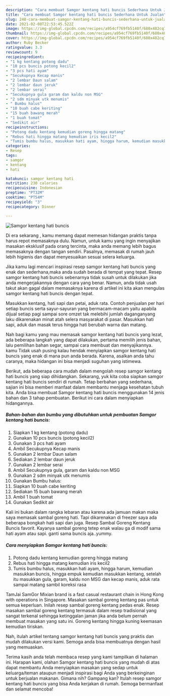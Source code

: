 ```yaml
---
description: "Cara membuat Samgor kentang hati buncis Sederhana Untuk Jualan"
title: "Cara membuat Samgor kentang hati buncis Sederhana Untuk Jualan"
slug: 248-cara-membuat-samgor-kentang-hati-buncis-sederhana-untuk-jualan
date: 2021-02-08T22:53:45.522Z
image: https://img-global.cpcdn.com/recipes/a954cf769fb5140f/680x482cq70/samgor-kentang-hati-buncis-foto-resep-utama.jpg
thumbnail: https://img-global.cpcdn.com/recipes/a954cf769fb5140f/680x482cq70/samgor-kentang-hati-buncis-foto-resep-utama.jpg
cover: https://img-global.cpcdn.com/recipes/a954cf769fb5140f/680x482cq70/samgor-kentang-hati-buncis-foto-resep-utama.jpg
author: Ruby Becker
ratingvalue: 3.3
reviewcount: 9
recipeingredient:
- "1 kg kentang potong dadu"
- "10 pcs buncis potong kecil2"
- "3 pcs hati ayam"
- "Secukupnya Kecap manis"
- "2 lembar Daun salam"
- "2 lembar daun jeruk"
- "2 lembar serai"
- "Secukupnya gula garam dan kaldu non MSG"
- "2 sdm minyak utk menumis"
- " Bumbu halus"
- "10 buah cabe keriting"
- "15 buah bawang merah"
- "1 buah tomat"
- "Sedikit air"
recipeinstructions:
- "Potong dadu kentang kemudian goreng hingga matang"
- "Rebus hati hingga matang kemudian iris kecil2"
- "Tumis bumbu halus, masukkan hati ayam, hingga harum, kemudian masukkan buncis, hingga empuk kemudian masukkan kentang, setelah itu masukkan gula, garam, kaldu non MSG dan kecap manis, aduk rata sampai matang sambil koreksi rasa"
categories:
- Resep
tags:
- samgor
- kentang
- hati

katakunci: samgor kentang hati 
nutrition: 230 calories
recipecuisine: Indonesian
preptime: "PT32M"
cooktime: "PT54M"
recipeyield: "3"
recipecategory: Dinner

---
```



![Samgor kentang hati buncis](https://img-global.cpcdn.com/recipes/a954cf769fb5140f/680x482cq70/samgor-kentang-hati-buncis-foto-resep-utama.jpg)

Di era  sekarang , kamu memang dapat memesan hidangan praktis tanpa harus repot memasaknya dulu. Namun, untuk kamu yang ingin menyajikan masakan eksklusif pada orang tercinta, maka anda memang lebih bagus memasaknya dengan tangan sendiri. Pasalnya, memasak di rumah jauh lebih higienis dan dapat menyesuaikan sesuai selera keluarga.

Jika kamu lagi mencari inspirasi resep samgor kentang hati buncis yang enak dan sederhana,maka anda sudah berada di tempat yang tepat. Resep samgor kentang hati buncis  sebenarnya tidak susah untuk dilakukan jika anda mengerjakannya dengan cara yang benar. Namun, anda tidak usah takut akan gagal dalam memasaknya 
karena di artikel ini kita akan mengulas samgor kentang hati buncis dengan tepat.  

Masukkan kentang, hati sapi dan petai, aduk rata. Contoh penjualan per hari setiap buncis serta sayur-sayuran yang bermacam-macam yaitu apabila dijual setiap pagi sampai sore omzet tak melebihi jumlah daganganyang laku dikarenakan minat atah selera masyarakat di pasar. Masukkan hati sapi, aduk dan masak terus hingga hati berubah warna dan matang.

Nah bagi kamu yang mau memasak samgor kentang hati buncis yang lezat, ada beberapa langkah yang dapat dilakukan, pertama memilih jenis bahan, lalu pemilihan bahan segar, sampai cara membuat dan menyajikannya. kamu Tidak usah pusing kalau hendak menyiapkan samgor kentang hati buncis yang enak di mana pun anda berada. Karena, asalkan anda  tahu caranya, maka hidangan ini bisa menjadi suguhan yang istimewa.

Berikut, ada beberapa cara mudah dalam mengolah resep samgor kentang hati buncis yang siap dihidangkan. Sekarang, yuk kita coba siapkan samgor kentang hati buncis sendiri di rumah. Tetap berbahan yang sederhana, sajian ini bisa memberi manfaat dalam membantu menjaga kesehatan tubuh kita. Anda bisa membuat Samgor kentang hati buncis menggunakan 14 jenis bahan dan 3 tahap pembuatan. Berikut ini cara dalam menyiapkan hidangannya.

<!--inarticleads1-->

##### Bahan-bahan dan bumbu yang dibutuhkan untuk pembuatan Samgor kentang hati buncis:

1. Siapkan 1 kg kentang (potong dadu)
1. Gunakan 10 pcs buncis (potong kecil2)
1. Gunakan 3 pcs hati ayam
1. Ambil Secukupnya Kecap manis
1. Gunakan 2 lembar Daun salam
1. Sediakan 2 lembar daun jeruk
1. Gunakan 2 lembar serai
1. Ambil Secukupnya gula, garam dan kaldu non MSG
1. Gunakan 2 sdm minyak utk menumis
1. Gunakan  Bumbu halus:
1. Siapkan 10 buah cabe keriting
1. Sediakan 15 buah bawang merah
1. Ambil 1 buah tomat
1. Gunakan Sedikit air


Kali ini bukan dalam rangka lebaran atau karena ada jamuan makan maka saya memasak sambal goreng hati. Tapi dikarenakan di freezer saya ada beberapa bongkah hati sapi dan juga. Resep Sambal Goreng Kentang Buncis favorit. Kayanya sambal goreng tetep enak walau ga di modif sama hati ayam atau sapi. ganti sama buncis aja..yummy. 

<!--inarticleads2-->

##### Cara menyiapkan Samgor kentang hati buncis:

1. Potong dadu kentang kemudian goreng hingga matang
1. Rebus hati hingga matang kemudian iris kecil2
1. Tumis bumbu halus, masukkan hati ayam, hingga harum, kemudian masukkan buncis, hingga empuk kemudian masukkan kentang, setelah itu masukkan gula, garam, kaldu non MSG dan kecap manis, aduk rata sampai matang sambil koreksi rasa


TamJai SamGor Mixian brand is a fast casual restaurant chain in Hong Kong with operations in Singapore. Masakan sambal goreng kentang pas untuk semua keperluan. Inilah resep sambal goreng kentang pedas enak. Resep masakan sambal goreng kentang termasuk dalam resep tradisional yang sangat terkenal sehingga ketinggalan jaman jika anda belum pernah membuat masakan yang satu ini. Goreng kentang hingga kuning keemasan kemudian tiriskan. 

Nah, itulah artikel tentang  samgor kentang hati buncis  yang praktis dan mudah dilakukan versi kami. Semoga anda bisa membuatnya dengan hasil yang memuaskan. 

Terima kasih anda telah membaca resep yang kami tampilkan di halaman ini. Harapan kami, olahan  Samgor kentang hati buncis yang mudah di atas dapat membantu Anda menyiapkan masakan yang sedap untuk keluarga/teman ataupun menjadi inspirasi bagi Anda yang berkeinginan untuk berjualan makanan. Gimana nih? Gampang kan? Itulah resep samgor kentang hati buncis yang bisa Anda kerjakan di rumah. Semoga bermanfaat dan selamat mencoba!

